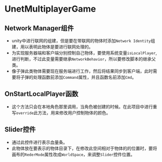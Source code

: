 # UnetMultiplayerGame
## Network Manager组件

* unity中进行联网的组建，但是要在带联网的物体时添加`Network Identity`组建，用以表明此物体是要进行联网处理的。
* 为实现服务器端和客户端分别控制自己物体，要使用系统变量`isLocalPlayer`,进行判断，不过此变量需要继承`NetworkBehavior`，所以要修改脚本的继承父类。
* 像子弹此类物体需要现在服务端进行工作，然后将结果同步到客户端，此时需要将子弹的处理函数前添加`Command`属性，并且函数名前添加`Cmd`。



## OnStartLocalPlayer函数

* 这个方法只会在本地角色那里调用，当角色被创建的时候。在此项目中进行重写`override`此方法，用来修改用户控制物体的颜色。

## Slider控件

* 通过此控件进行表示血量条。
* 此物体放在要表示的物体目录下，在修改此空间相对于物体的的位置时，要将画布的`RederMode`属性改成`WorldSpace`，来调整`Slider`控件位置。







